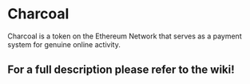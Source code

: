# Charcoal

Charcoal is a token on the Ethereum Network that serves as a payment system for genuine online activity.

## For a full description please refer to the wiki!